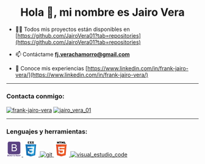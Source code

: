 <h1 align="center">Hola 👋, mi nombre es Jairo Vera</h1>

- 👨‍💻 Todos mis proyectos están disponibles en [https://github.com/JairoVera01?tab=repositories](https://github.com/JairoVera01?tab=repositories)

- 📫 Contáctame **fj.verachamorro@gmail.com**

- 📄 Conoce mis experiencias [https://www.linkedin.com/in/frank-jairo-vera/](https://www.linkedin.com/in/frank-jairo-vera/)
<hr>
<h3 align="left">Contacta conmigo:</h3>
<p align="left">
<a href="https://www.linkedin.com/in/frank-jairo-vera/" target="blank"><img align="center" src="https://raw.githubusercontent.com/rahuldkjain/github-profile-readme-generator/master/src/images/icons/Social/linked-in-alt.svg" alt="frank-jairo-vera" height="30" width="40" /></a>
<a href="https://www.instagram.com/jairo_vera_01/?hl=es" target="blank"><img align="center" src="https://raw.githubusercontent.com/rahuldkjain/github-profile-readme-generator/master/src/images/icons/Social/instagram.svg" alt="jairo_vera_01" height="30" width="40" /></a>
</p>
<hr>
<h3 align="left">Lenguajes y herramientas: </h3>
<p align="left"> <a href="https://getbootstrap.com" target="_blank"> <img src="https://raw.githubusercontent.com/devicons/devicon/master/icons/bootstrap/bootstrap-plain-wordmark.svg" alt="bootstrap" width="40" height="40"/> </a> <a href="https://www.w3schools.com/css/" target="_blank"> <img src="https://raw.githubusercontent.com/devicons/devicon/master/icons/css3/css3-original-wordmark.svg" alt="css3" width="40" height="40"/> </a>  <a href="https://git-scm.com/" target="_blank"> <img src="https://www.vectorlogo.zone/logos/git-scm/git-scm-icon.svg" alt="git" width="40" height="40"/> </a> <a href="https://www.w3.org/html/" target="_blank"> <img src="https://raw.githubusercontent.com/devicons/devicon/master/icons/html5/html5-original-wordmark.svg" alt="html5" width="40" height="40"/> </a>
  <a href="https://www.w3.org/html/" target="_blank"> <img src="https://cdn.jsdelivr.net/gh/devicons/devicon/icons/visualstudio/visualstudio-plain.svg" alt="visual_estudio_code" width="40" height="40"/> </a>

